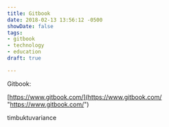 ```yaml
---
title: Gitbook
date: 2018-02-13 13:56:12 -0500
showDate: false
tags:
- gitbook
- technology
- education
draft: true

---
```

Gitbook:

[https://www.gitbook.com/](https://www.gitbook.com/ "https://www.gitbook.com/")

timbuktuvariance